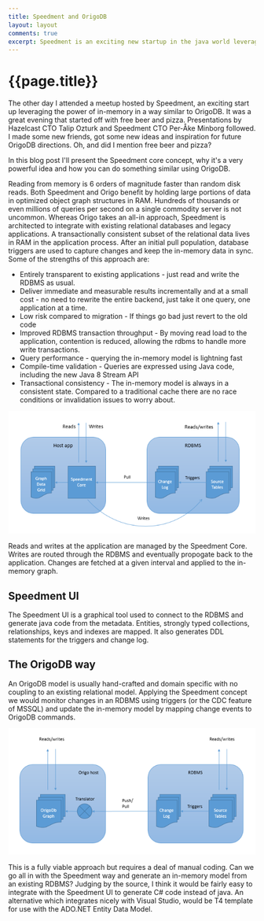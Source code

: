 ```yaml
---
title: Speedment and OrigoDB
layout: layout
comments: true
excerpt: Speedment is an exciting new startup in the java world leveraging in-memory in a way similar to OrigoDB. This article explains the Speedment concept and how it relates to OrigoDB.
---
```


# {{page.title}}

The other day I attended a meetup hosted by Speedment, an exciting start up leveraging the power of in-memory in a way similar to OrigoDB. It was a great evening that started off with free beer and pizza. Presentations by Hazelcast CTO Talip Ozturk and Speedment CTO Per-Åke Minborg followed. I made some new friends, got some new ideas and inspiration for future OrigoDB directions. Oh, and did I mention free beer and pizza?

In this blog post I'll present the Speedment core concept, why it's a very powerful idea and how you can do something similar using OrigoDB.  

Reading from memory is 6 orders of magnitude faster than random disk reads. Both Speedment and Origo benefit by holding large portions of data in optimized object graph structures in RAM. Hundreds of thousands or even millions of queries per second on a single commodity server is not uncommon. Whereas Origo takes an all-in approach, Speedment is architected to integrate with existing relational databases and legacy applications. A transactionally consistent subset of the relational data lives in RAM in the application process. After an initial pull population, database triggers are used to capture changes and keep the in-memory data in sync. Some of the strengths of this approach are:

* Entirely transparent to existing applications - just read and write the RDBMS as usual.
* Deliver immediate and measurable results incrementally and at a small cost - no need to rewrite the entire backend, just take it one query, one application at a time.
* Low risk compared to migration - If things go bad just revert to the old code
* Improved RDBMS transaction throughput - By moving read load to the application, contention is reduced, allowing the rdbms to handle more write transactions.
* Query performance - querying the in-memory model is lightning fast
* Compile-time validation - Queries are expressed using Java code, including the new Java 8 Stream API
* Transactional consistency - The in-memory model is always in a consistent state. Compared to a traditional cache there are no race conditions or invalidation issues to worry about.

<img src="/images/speedment.png">


Reads and writes at the application are managed by the Speedment Core. Writes are routed through the RDBMS and eventually propogate back to the application. Changes are fetched at a given interval and applied to the in-memory graph.

## Speedment UI
The Speedment UI is a graphical tool used to connect to the RDBMS and generate java code from the metadata. Entities, strongly typed collections, relationships, keys and indexes are mapped. It also generates DDL statements for the triggers and change log.

## The OrigoDB way
An OrigoDB model is usually hand-crafted and domain specific with no coupling to an existing relational model. Applying the Speedment concept we would monitor changes in an RDBMS using triggers (or the CDC feature of MSSQL) and update the in-memory model by mapping change events to OrigoDB commands.

<img src="/images/speedment-origo-way.png">

This is a fully viable approach but requires a deal of manual coding. Can we go all in with the Speedment way and generate an in-memory model from an existing RDBMS? Judging by the source, I think it would be fairly easy to integrate with the Speedment UI to generate C# code instead of java. An alternative which integrates nicely with Visual Studio, would be T4 template for use with the ADO.NET Entity Data Model.
